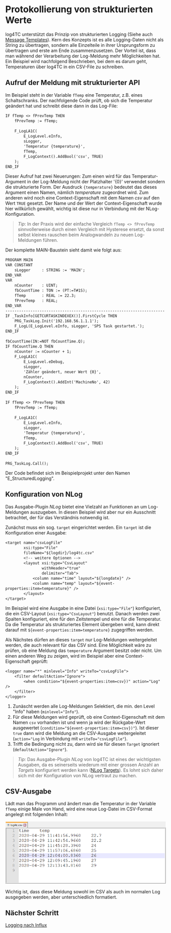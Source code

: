 # Protokollierung von strukturierten Werte

log4TC unterstützt das Prinzip von strukturierten Logging (Siehe auch [Message Templates](https://messagetemplates.org/)). Kern des Konzepts ist es alle Logging-Daten nicht als String zu übertragen, sondern alle Einzelteile in ihrer Ursprungsform zu übertragen und erste am Ende zusammenzusetzen. Der Vorteil ist, dass man während der Verarbeitung der Log-Meldung mehr Möglichkeiten hat. Ein Beispiel wird nachfolgend Beschrieben, bei dem es darum geht, Temperaturen über log4TC in ein CSV-File zu schreiben.

## Aufruf der Meldung mit strukturierter API

Im Beispiel steht in der Variable `fTemp` eine Temperatur, z.B. eines Schaltschranks. Der nachfolgende Code prüft, ob sich die Temperatur geändert hat und schreibt diese dann in das Log-File:

```
IF fTemp <> fPrevTemp THEN
	fPrevTemp := fTemp;
	
	F_LogLA1C(
		E_LogLevel.eInfo, 
		sLogger, 
		'Temperatur {temperature}', 
		fTemp, 
		F_LogContext().AddBool('csv', TRUE)
	);
END_IF
```

Dieser Aufruf hat zwei Neuerungen: Zum einen wird für das Temperatur-Argument in der Log-Meldung nicht der Platzhalter '{0}' verwendet sondern die strukturierte Form. Der Ausdruck `{temperature}` bedeutet das dieses Argument einen Namen, nämlich *temperature* zugeordnet wird. Zum anderen wird noch eine Context-Eigenschaft mit dem Namen *csv* auf den Wert `TRUE` gesetzt. Der Name und der Wert der Context-Eigenschaft wurde hier willkürlich gewählt, wichtig ist diese nur in Verbindung mit der NLog-Konfiguration.

> *Tip*: In der Praxis wird der einfache Vergleich `fTemp <> fPrevTemp` sinnvollerweise durch einen Vergleich mit Hysterese ersetzt, da sonst selbst kleines rauschen beim Analogwandeln zu neuen Log-Meldungen führen.

Der komplette MAIN-Baustein sieht damit wie folgt aus:

```
PROGRAM MAIN
VAR CONSTANT
	sLogger		: STRING := 'MAIN';
END_VAR
VAR
	nCounter	: UINT;
	fbCountTime	: TON := (PT:=T#1S);
	fTemp		: REAL := 22.3;
	fPrevTemp	: REAL;
END_VAR
----------------------------------------------------------------------
IF _TaskInfo[GETCURTASKINDEXEX()].FirstCycle THEN
	PRG_TaskLog.Init('192.168.56.1.1.1');
	F_LogL(E_LogLevel.eInfo, sLogger, 'SPS Task gestartet.');
END_IF

fbCountTime(IN:=NOT fbCountTime.Q);
IF fbCountTime.Q THEN
	nCounter := nCounter + 1;
	F_LogLA1C(
		E_LogLevel.eDebug, 
		sLogger, 
		'Zähler geändert, neuer Wert {0}', 
		nCounter, 
		F_LogContext().AddInt('MachineNo', 42)
	);
END_IF

IF fTemp <> fPrevTemp THEN
	fPrevTemp := fTemp;
	
	F_LogLA1C(
		E_LogLevel.eInfo, 
		sLogger, 
		'Temperatur {temperature}', 
		fTemp, 
		F_LogContext().AddBool('csv', TRUE)
	);
END_IF

PRG_TaskLog.Call();
```

Der Code befindet sich im Beispielprojekt unter den Namen "E_StructuredLogging".


## Konfiguration von NLog

Das Ausgabe-Plugin *NLog* bietet eine Vielzahl an Funktionen an um Log-Meldungen auszugeben. In diesen Beispiel wird aber nur ein Ausschnitt betrachtet, der für das Verständnis notwendig ist.

Zunächst muss ein sog. `target` eingerichtet werden. Ein `target` ist die Konfiguration einer Ausgabe:

```
<target name="csvLogFile"
		xsi:type="File"
		fileName="${logdir}/log4tc.csv"
		<!-- weitere Optionen -->
		<layout xsi:type="CsvLayout"
				withHeader="true"
				delimiter="Tab">
			<column name="time" layout="${longdate}" />
			<column name="temp" layout="${event-properties:item=temperature}" />
		</layout>
</target>
```

Im Beispiel wird eine Ausgabe in eine Datei (`xsi:type="File"`) konfiguriert, die ein CSV-Layout (`xsi:type="CsvLayout"`) benutzt. Danach werden zwei Spalten konfiguriert, eine für den Zeitstempel und eine für die Temperatur. Da die Temperatur als strukturiertes Element übergeben wird, kann direkt darauf mit `${event-properties:item=temperature}` zugegriffen werden.

Als Nächstes dürfen an dieses `target` nur Log-Meldungen weitergeleitet werden, die auch relevant für das CSV sind. Eine Möglichkeit wäre zu prüfen, ob eine Meldung das `temperature` Argument besitzt oder nicht. Um einen anderen Weg zu zeigen, wird im Beispiel aber eine Context-Eigenschaft geprüft:

```
<logger name="*" minlevel="Info" writeTo="csvLogFile">
	<filter defaultAction="Ignore">
		<when condition="${event-properties:item=csv})" action="Log" />
	</filter>
</logger>
```

1. Zunäscht werden alle Log-Meldungen Selektiert, die min. den Level "Info" haben (`minlevel="Info"`).
1. Für diese Meldungen wird geprüft, ob eine Context-Eigenschaft mit dem Namen `csv` vorhanden ist und wenn ja wird der Rückgabe-Wert ausgewertet (`condition="${event-properties:item=csv})"`). Ist dieser `true` dann wird die Meldung an die CSV-Ausgabe weitergeleitet (`action="Log` in Verbindung mit `writeTo="csvLogFile"`).
1. Trifft die Bedingung nicht zu, dann wird sie für diesen `Target` ignoriert (`defaultAction="Ignore"`).

> *Tip:* Das Ausgabe-Plugin *NLog* von log4TC ist eines der wichtigsten Ausgaben, da es seinerseits wiederum mit einer grossen Anzahl an *Targets* konfiguriert werden kann ([NLog Targets](https://nlog-project.org/config/?tab=targets)). Es lohnt sich daher sich mit der Konfiguration von NLog vertraut zu machen.

## CSV-Ausgabe

Lädt man das Programm und ändert man die Temperatur in der Variable `fTemp` einige Male von Hand, wird eine neue Log-Datei im CSV-Format angelegt mit folgenden Inhalt:

![CSV-Output](assets/log5.png)

Wichtig ist, dass diese Meldung sowohl im CSV als auch im normalen Log ausgegeben werden, aber unterschiedlich formatiert.

## Nächster Schritt

[Logging nach Influx](logging_to_influx.md)